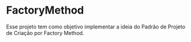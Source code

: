 # FactoryMethod
Esse projeto tem como objetivo implementar a ideia do Padrão de Projeto de Criação por Factory Method.
